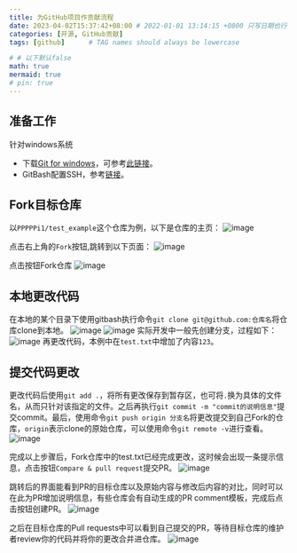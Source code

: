 ```yaml
---
title: 为GitHub项目作贡献流程
date: 2023-04-02T15:37:42+08:00 # 2022-01-01 13:14:15 +0800 只写日期也行；不写秒也行；这样也行 2022-03-09T00:55:42+08:00
categories: [开源, GitHub贡献]
tags: [github]      # TAG names should always be lowercase

# # 以下默认false
math: true
mermaid: true
# pin: true
---
```


## 准备工作
针对windows系统
* 下载[Git for windows](https://git-scm.com/downloads)，可参考[此链接](https://zhuanlan.zhihu.com/p/242540359)。
* GitBash配置SSH，参考[链接](https://cloud.tencent.com/developer/article/2059781)。

## Fork目标仓库
以`PPPPPi1/test_example`这个仓库为例，以下是仓库的主页：
![image](https://user-images.githubusercontent.com/104072573/229350713-3fab7cd1-71a8-49d1-9847-7bb7cbf73aca.png)

点击右上角的`Fork`按钮,跳转到以下页面：
![image](https://user-images.githubusercontent.com/104072573/229350811-9583053b-673a-4bed-99c1-46d1324ec53c.png)

点击按钮Fork仓库
![image](https://user-images.githubusercontent.com/104072573/229351267-6b645cc3-fdaf-4175-8f36-64612896ffbc.png)

## 本地更改代码
在本地的某个目录下使用gitbash执行命令`git clone git@github.com:仓库名`将仓库clone到本地。
![image](https://user-images.githubusercontent.com/104072573/229351368-5dc8b166-6da1-4560-ade1-e4c64e59c13e.png)
![image](https://user-images.githubusercontent.com/104072573/229351762-c37ac06f-48be-4aeb-bc37-89ed76669e1d.png)
实际开发中一般先创建分支，过程如下：
![image](https://user-images.githubusercontent.com/104072573/229351922-ea0c682e-8d79-481d-8a22-e62fec993e2d.png)
再更改代码，本例中在`test.txt`中增加了内容`123`。

## 提交代码更改
更改代码后使用`git add .`，将所有更改保存到暂存区，也可将`.`换为具体的文件名，从而只针对该指定的文件。之后再执行`git commit -m "commit的说明信息"`提交commit。最后，使用命令`git push origin 分支名`将更改提交到自己Fork的仓库，`origin`表示clone的原始仓库，可以使用命令`git remote -v`进行查看。
![image](https://user-images.githubusercontent.com/104072573/229352526-9a17351c-f9d2-48e1-8277-e421ace76729.png)

完成以上步骤后，Fork仓库中的test.txt已经完成更改，这时候会出现一条提示信息，点击按钮`Compare & pull request`提交PR。
![image](https://user-images.githubusercontent.com/104072573/229352686-dad70d82-d70e-41c6-b9be-f0aa64ff193e.png)

跳转后的界面能看到PR的目标仓库以及原始内容与修改后内容的对比，同时可以在此为PR增加说明信息，有些仓库会有自动生成的PR comment模板，完成后点击按钮创建PR。
![image](https://user-images.githubusercontent.com/104072573/229352807-221baea1-b36d-49cc-adf3-041b71c3d582.png)

之后在目标仓库的Pull requests中可以看到自己提交的PR，等待目标仓库的维护者review你的代码并将你的更改合并进仓库。
![image](https://user-images.githubusercontent.com/104072573/229352998-0ca121ff-5971-40af-9b35-ecfad893cd61.png)
